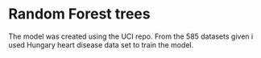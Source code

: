 # Random Forest trees

The model was created using the UCI repo. From the 585 datasets given i used Hungary heart disease data set to train the model.
